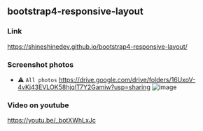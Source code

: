 ## bootstrap4-responsive-layout

### Link
https://shineshinedev.github.io/bootstrap4-responsive-layout/


### Screenshot photos
- :warning: `All photos`​ https://drive.google.com/drive/folders/16UxoV-4vKj43EVLOK58hjqlT7Y2Gamiw?usp=sharing
 ![image](https://drive.google.com/uc?export=view&id=1jFtV9HN-iuuPPPpNgMXmfDKnIoDhrf1E)

### Video on youtube
https://youtu.be/_botXWhLxJc
